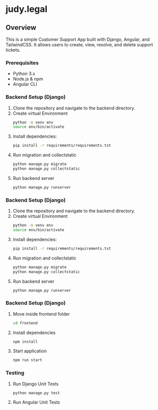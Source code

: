 # judy.legal

## Overview
This is a simple Customer Support App built with Django, Angular, and TailwindCSS.
It allows users to create, view, resolve, and delete support tickets.

### Prerequisites
- Python 3.x
- Node.js & npm
- Angular CLI

### Backend Setup (Django)
1. Clone the repository and navigate to the backend directory.
2. Create virtual Environment
    ```bash
    python -m venv env
    source env/bin/activate
    ```
3. Install dependencies:
   ```bash
   pip install -r requirements/requirements.txt
   ```
4. Run migration and collectstatic
    ```bash
    python manage.py migrate
    python manage.py collectstatic
    ```
5. Run backend server
    ```bash
    python manage.py runserver
    ```

### Backend Setup (Django)
1. Clone the repository and navigate to the backend directory.
2. Create virtual Environment
    ```bash
    python -m venv env
    source env/bin/activate
    ```
3. Install dependencies:
   ```bash
   pip install -r requirements/requirements.txt
   ```
4. Run migration and collectstatic
    ```bash
    python manage.py migrate
    python manage.py collectstatic
    ```
5. Run backend server
    ```bash
    python manage.py runserver
    ```
### Backend Setup (Django)
1. Move inside frontend folder
    ```bash
    cd frontend
    ```
2. Install dependencies
    ```bash
    npm install
    ```
3. Start application
    ```bash
    npm run start
    ```

### Testing
1. Run Django Unit Tests
    ```bash
    python manage.py test
    ```
2. Run Angular Unit Tests
    ```bash
